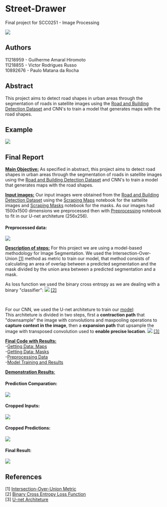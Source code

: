 # Street-Drawer


Final project for SCC0251 - Image Processing

![](https://github.com/guilhermehiromoto/Street-Drawer/blob/master/final_result.png?raw=true)

## Authors
11218959 - Guilherme Amaral Hiromoto<br/>
11218855 - Victor Rodrigues Russo<br/>
10892676 - Paulo Matana da Rocha<br/>


## Abstract

This project aims to detect road shapes in urban areas through the segmentation of roads in satellite images using the [Road and Building Detection Dataset](https://www.cs.toronto.edu/~vmnih/data/) and CNN's to train a model that generates maps with the road shapes.

## Example
![](https://github.com/guilhermehiromoto/Street-Drawer/blob/master/example_pdi.png?raw=true)

## Final Report

<ins>**Main Objective:**</ins> As specified in abstract, this project aims to detect road shapes in urban areas through the segmentation of roads in satellite images using the [Road and Building Detection Dataset](https://www.cs.toronto.edu/~vmnih/data/) and CNN's to train a model that generates maps with the road shapes.

<ins>**Input images:**</ins> Our input images were obtained from the [Road and Building Detection Dataset](https://www.cs.toronto.edu/~vmnih/data/) using the [Scraping Maps](https://github.com/guilhermehiromoto/Street-Drawer/blob/master/maps/getting_data.ipynb) notebook for the sattelite images and [Scraping Masks](https://github.com/guilhermehiromoto/Street-Drawer/blob/master/masks/getting_data.ipynb) notebook for the masks. As our images had 1500x1500 dimensions we preprocessed then with [Preprocessing](https://github.com/guilhermehiromoto/Street-Drawer/blob/master/preprocessing.ipynb) notebook to fit in our U-net architeture (256x256).

#### Preprocessed data:

![](https://github.com/guilhermehiromoto/Street-Drawer/blob/master/preprocessed_images.png)

<ins>**Description of steps:**</ins> For this project we are using a model-based methodology for Image Segmentation. We used the Intersection-Over-Union [[1]](https://towardsdatascience.com/metrics-to-evaluate-your-semantic-segmentation-model-6bcb99639aa2) method as metric to train our model, that method consists of calculating an area of overlap between a predicted segmentation and the mask divided by the union area between a predicted segmentation and a mask.<br/>

As loss function we used the binary cross entropy as we are dealing with a binary "classifier":
![](https://github.com/guilhermehiromoto/Street-Drawer/blob/master/binary_cross_entropy.png?raw=true) [[2]](https://towardsdatascience.com/understanding-binary-cross-entropy-log-loss-a-visual-explanation-a3ac6025181a)

<br/>

For our CNN, we used the U-net architeture to train our [model](https://github.com/guilhermehiromoto/Street-Drawer/blob/master/training_model.ipynb):<br/>
This architeture is divided in two steps, first a **contraction path** that "downsample" the image with convolutions and maxpooling operations to **capture context in the image**, then a **expansion path** that upsample the image with transposed convolution used to **enable precise location**.
![](https://github.com/guilhermehiromoto/Street-Drawer/blob/master/architeture.png?raw=true)
[[3]](https://towardsdatascience.com/understanding-semantic-segmentation-with-unet-6be4f42d4b47)<br/>

<ins>**Final Code with Results:**</ins><br/>
-[Getting Data: Maps](https://github.com/guilhermehiromoto/Street-Drawer/blob/master/maps/getting_data.ipynb)<br/>
-[Getting Data: Masks](https://github.com/guilhermehiromoto/Street-Drawer/blob/master/masks/getting_data.ipynb)<br/>
-[Preprocessing Data](https://github.com/guilhermehiromoto/Street-Drawer/blob/master/preprocessing.ipynb)<br/>
-[Model Training and Results](https://github.com/guilhermehiromoto/Street-Drawer/blob/master/training_model.ipynb)<br/>



<ins> **Demonstration Results**:</ins>
#### Prediction Comparation:
![](https://github.com/guilhermehiromoto/Street-Drawer/blob/master/partial_prediction.png)<br/>

#### Cropped Inputs:
![](https://github.com/guilhermehiromoto/Street-Drawer/blob/master/cropped_input.png)<br/>


#### Cropped Predictions:
![](https://github.com/guilhermehiromoto/Street-Drawer/blob/master/cropped_result.png)<br/>

#### Final Result:
![](https://github.com/guilhermehiromoto/Street-Drawer/blob/master/final_result.png)<br/>

## References

[1] [Intersection-Over-Union Metric](https://towardsdatascience.com/metrics-to-evaluate-your-semantic-segmentation-model-6bcb99639aa2)<br/>
[2] [Binary Cross Entropy Loss Function](https://towardsdatascience.com/understanding-binary-cross-entropy-log-loss-a-visual-explanation-a3ac6025181a)<br/>
[3] [U-net Architeture](https://towardsdatascience.com/understanding-semantic-segmentation-with-unet-6be4f42d4b47)<br/>
